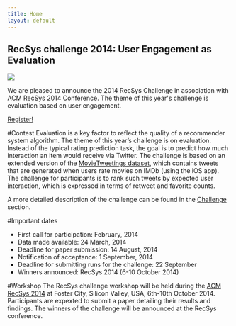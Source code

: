 ```yaml
---
title: Home
layout: default
---
```



<div class="well jumbotron">
    <h2>RecSys challenge 2014: User Engagement as Evaluation</h2>
        <p><img src="http://recsys.acm.org/wp-content/uploads/2013/10/Silicon-Valley-1000x180.png" /></p>
        <p class="lead">We are pleased to announce the 2014 RecSys Challenge in association with ACM RecSys 2014 Conference. The theme of this year's challenge is evaluation based on user engagement. </p>
         <p><a class="btn btn-lg btn-success" href="https://docs.google.com/forms/d/1U2MZY2brVtDLrxG_dYTzxxtL53kNxHTVqqBXS90PJYU/viewform" role="button">Register!</a></p
</div>

#Contest
Evaluation is a key factor to reflect the quality of a recommender system algorithm. The theme of this year’s challenge is on evaluation. Instead of the typical rating prediction task, the goal is to predict how much interaction an item would receive via Twitter. 
The challenge is based on an extended version of the [MovieTweetings dataset](http://www.recsyswiki.com/wiki/Movietweetings), which contains tweets that are generated when users rate movies on IMDb (using the iOS app). The challenge for participants is to rank such tweets by expected user interaction, which is expressed in terms of retweet and favorite counts.

A more detailed description of the challenge can be found in the [Challenge](/challenge/) section.

#Important dates
<ul>
    <li>First call for participation: February, 2014</li>
    <li>Data made available: 24 March, 2014</li>
    <li>Deadline for paper submission: 14 August, 2014</li>
    <li>Notification of acceptance: 1 September, 2014</li>
    <li>Deadline for submitting runs for the challenge: 22 September</li>
    <li>Winners announced: RecSys 2014 (6-10 October 2014)</li>
</ul>

#Workshop
The RecSys challenge workshop will be held during the <a href="http://recsys.acm.org/recsys14/">ACM RecSys 2014</a> at Foster City, Silicon Valley, USA, 6th-10th October 2014. Participants are expexted to submit a paper detailing their results and findings. The winners of the challenge will be announced at the RecSys conference.
